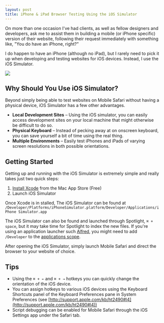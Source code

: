 ```yaml
---
layout: post
title: iPhone & iPad Browser Testing Using the iOS Simulator
---
```

On more than one occasion I've had clients, as well as fellow designers and developers, ask me to assist them in building a mobile (or iPhone specific) version of their website, following their request immediately with something like, "You do have an iPhone, right?"

<!-- more -->

I do happen to have an iPhone (although no iPad), but I rarely need to pick it up when developing and testing websites for iOS devices. Instead, I use the iOS Simulator.

<div class="img"><img src="/images/blog/ios-browser-testing.jpg" /></div>

## Why Should You Use iOS Simulator?
Beyond simply being able to test websites on Mobile Safari without having a physical device, iOS Simulator has a few other advantages.

* **Local Development Sites** – Using the iOS simulator, you can easily access development sites on your local machine that might otherwise be difficult to do so.
* **Physical Keyboard** – Instead of pecking away at on onscreen keyboard, you can save yourself a bit of time using the real thing.
* **Multiple Environments** – Easily test iPhones and iPads of varying screen resolutions in both possible orientations.

## Getting Started
Getting up and running with the iOS Simulator is extremely simple and really takes just two quick steps:

1. [Install Xcode](http://itunes.apple.com/us/app/xcode/id448457090?mt=12&partnerId=30&siteID=p8StJ7oxYpg-OcLxYt38ZD0gQu4327dDCg) from the Mac App Store (Free)
2. Launch iOS Simulator

Once Xcode is in stalled, The iOS Simulator can be found at `/Developer/Platforms/iPhoneSimulator.platform/Developer/Applications/iPhone Simulator.app`

The iOS Simulator can also be found and launched through Spotlight,  `⌘ + space`, but it may take time for Spotlight to index the new files. If you're using an application launcher such [Alfred](http://alfredapp.com), you might need to add `/Developer` to the [applications scope](http://help.alfredapp.com/indexing/).

After opening the iOS Simulator, simply launch Mobile Safari and direct the browser to your website of choice.

## Tips
* Using the `⌘ + ←` and `⌘ + →` hotkeys you can quickly change the orientation of the iOS device.
* You can assign hotkeys to various iOS devices using the Keyboard  Shortcuts panel of the Keyboard Preferences pane in System Preferences (see [http://support.apple.com/kb/ht2490#l4](http://support.apple.com/kb/ht2490#l4))
* Script debugging can be enabled for Mobile Safari through the iOS Settings app under the Safari tab.